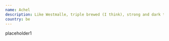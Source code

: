 ```yaml
---
name: Achel
description: Like Westmalle, triple brewed (I think), strong and dark taste. Was a Trappist but has since lost this status.
country: be
---
```

placeholder1